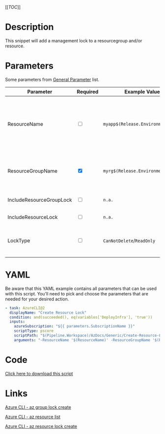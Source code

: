 [[_TOC_]]

# Description

This snippet will add a management lock to a resourcegroup and/or resource.

# Parameters

Some parameters from [General Parameter](/Azure/Azure-CLI-Snippets) list.

| Parameter                | Required                        | Example Value                     | Description                                                                                                                                                                                  |
| ------------------------ | ------------------------------- | --------------------------------- | -------------------------------------------------------------------------------------------------------------------------------------------------------------------------------------------- |
| ResourceName             | <input type="checkbox">         | `myapp$(Release.EnvironmentName)` | The name of the Azure Resource to lock. Make sure to pass `-IncludeResourceLock` when trying to lock a resource. If there are multiple resources with this name, all of them will be locked. |
| ResourceGroupName        | <input type="checkbox" checked> | `myrg$(Release.EnvironmentName)`  | The name of the resourcegroup to lock. Make sure to pass `-IncludeResourceGroupLock` when you want to lock a resourcegroup.                                                                  |
| IncludeResourceGroupLock | <input type="checkbox">         | `n.a.`                            | Switch to pass when you want to lock a resourcegroup.                                                                                                                                        |
| IncludeResourceLock      | <input type="checkbox">         | `n.a.`                            | Switch to pass if you want to lock a resource.                                                                                                                                               |
| LockType                 | <input type="checkbox">         | `CanNotDelete`/`ReadOnly`         | The type of lock to place. There are currently two options: `CanNotDelete` and `ReadOnly`. This defaults to `CanNotDelete`.                                                                  |

# YAML

Be aware that this YAML example contains all parameters that can be used with this script. You'll need to pick and choose the parameters that are needed for your desired action.

```yaml
- task: AzureCLI@2
  displayName: "Create Resource Lock"
  condition: and(succeeded(), eq(variables['DeployInfra'], 'true'))
  inputs:
    azureSubscription: "${{ parameters.SubscriptionName }}"
    scriptType: pscore
    scriptPath: "$(Pipeline.Workspace)/AzDocs/Generic/Create-Resource-Lock.ps1"
    arguments: "-ResourceName '$(ResourceName)' -ResourceGroupName '$(ResourceGroupName)' -IncludeResourceGroupLock -IncludeResourceLock -LockType '$(LockType)'"
```

# Code

[Click here to download this script](../../../../src/Generic/Create-Resource-Lock.ps1)

# Links

[Azure CLI - az group lock create](https://docs.microsoft.com/en-us/cli/azure/group/lock?view=azure-cli-latest#az_group_lock_create)

[Azure CLI - az resource list](https://docs.microsoft.com/en-us/cli/azure/resource?view=azure-cli-latest#az_resource_list)

[Azure CLI - az resource lock create](https://docs.microsoft.com/en-us/cli/azure/resource/lock?view=azure-cli-latest#az_resource_lock_create)
